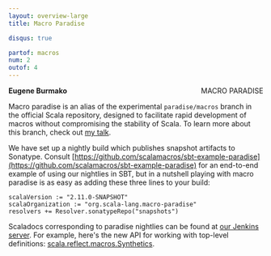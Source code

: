 ```yaml
---
layout: overview-large
title: Macro Paradise

disqus: true

partof: macros
num: 2
outof: 4
---
```

<span class="label warning" style="float: right;">MACRO PARADISE</span>

**Eugene Burmako**

Macro paradise is an alias of the experimental `paradise/macros` branch in the official Scala repository, designed to facilitate rapid development of macros without compromising the stability of Scala. To learn more about this branch, check out [my talk](http://scalamacros.org/news/2012/12/18/macro-paradise.html).

We have set up a nightly build which publishes snapshot artifacts to Sonatype. Consult [https://github.com/scalamacros/sbt-example-paradise](https://github.com/scalamacros/sbt-example-paradise) for an end-to-end example of using our nightlies in SBT, but in a nutshell playing with macro paradise is as easy as adding these three lines to your build:

    scalaVersion := "2.11.0-SNAPSHOT"
    scalaOrganization := "org.scala-lang.macro-paradise"
    resolvers += Resolver.sonatypeRepo("snapshots")

Scaladocs corresponding to paradise nightlies can be found at [our Jenkins server](https://scala-webapps.epfl.ch/jenkins/view/misc/job/macro-paradise-nightly-main/ws/dists/latest/doc/scala-devel-docs/api/index.html). For example, here's the new API for working with top-level definitions: [scala.reflect.macros.Synthetics](https://scala-webapps.epfl.ch/jenkins/view/misc/job/macro-paradise-nightly-main/ws/dists/latest/doc/scala-devel-docs/api/index.html#scala.reflect.macros.Synthetics).